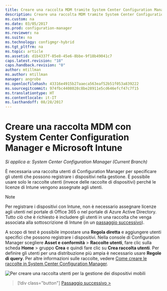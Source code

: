 ```yaml
---
title: Creare una raccolta MDM tramite System Center Configuration Manager | Microsoft Docs
description: Creare una raccolta MDM tramite System Center Configuration Manager.
ms.custom: na
ms.date: 03/05/2017
ms.prod: configuration-manager
ms.reviewer: na
ms.suite: na
ms.technology: configmgr-hybrid
ms.tgt_pltfrm: na
ms.topic: article
ms.assetid: d1b4337f-85e8-45e6-8bbe-9f18b49041c7
caps.latest.revision: "18"
caps.handback.revision: "0"
author: mtillman
ms.author: mtillman
manager: angrobe
ms.openlocfilehash: 43316e4915b27aaeca563eaf52b51f053a839222
ms.sourcegitcommit: 974fbc4408028c8be28911e5cd646efcf47c7f15
ms.translationtype: HT
ms.contentlocale: it-IT
ms.lasthandoff: 08/28/2017
---
```

# <a name="create-an-mdm-collection-with-system-center-configuration-manager-and-microsoft-intune"></a>Creare una raccolta MDM con System Center Configuration Manager e Microsoft Intune

*Si applica a: System Center Configuration Manager (Current Branch)*

È necessaria una raccolta utenti di Configuration Manager per specificare gli utenti che possono registrare i dispositivi nella gestione. È possibile usare solo le raccolte utenti (invece delle raccolte di dispositivi) perché le licenze di Intune vengono assegnate agli utenti.

> [!NOTE]
> Per registrare i dispositivi con Intune, non è necessario assegnare licenze agli utenti nel portale di Office 365 o nel portale di Azure Active Directory. Tutto ciò che è richiesto è includere gli utenti in una raccolta che venga associata alla sottoscrizione di Intune (in un [passaggio successivo](configure-intune-subscription.md)).

A scopo di test è possibile impostare una **Regola diretta** e aggiungere utenti specifici che possono registrare i dispositivi. Nella console di Configuration Manager scegliere **Asset e conformità** > **Raccolte utenti**, fare clic sulla scheda **Home** > gruppo **Crea** e quindi fare clic su **Crea raccolta utenti**. Per definire gli utenti per una distribuzione più ampia è necessario usare **Regole di query**. Per altre informazioni sulle raccolte, vedere [Come creare le raccolte in System Center Configuration Manager](https://technet.microsoft.com/library/mt629371.aspx).

![Per creare una raccolta utenti per la gestione dei dispositivi mobili](../media/mdm-create-user-collection.png)

> [!div class="button"]
[Passaggio successivo >](confirm-dns.md)
